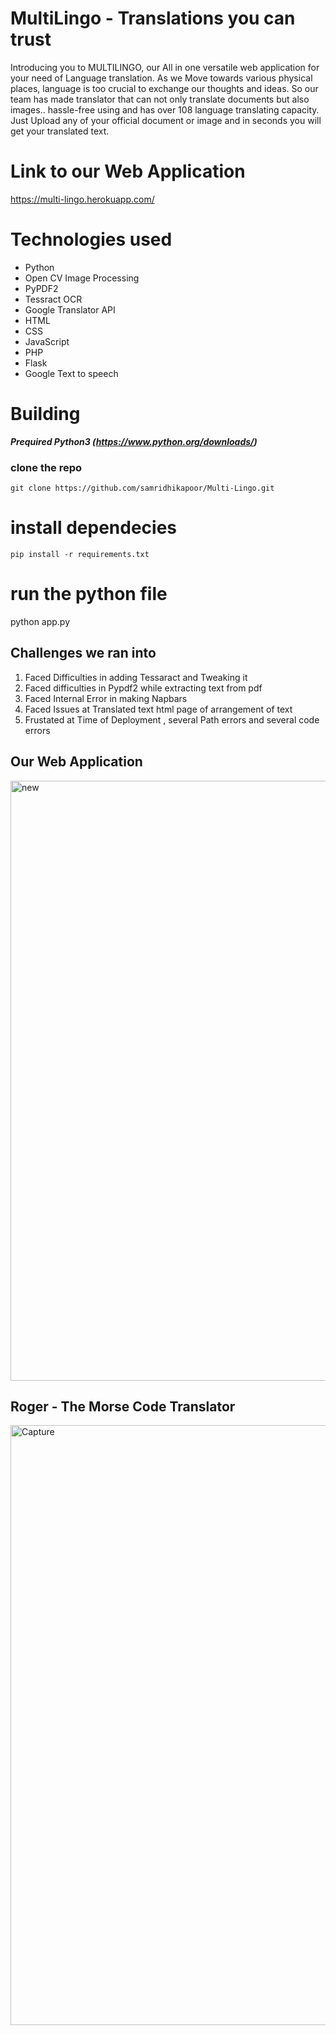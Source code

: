 # MultiLingo - Translations you can trust

Introducing you to MULTILINGO, our All in one versatile web application for  your need of Language translation. As we Move towards various physical places, language is too crucial to exchange our thoughts and ideas. So our team has made translator that can not only translate documents but also images.. hassle-free using and has over 108 language translating capacity. Just Upload any of your official document or image and in seconds you will get your translated text.

# Link to our Web Application
https://multi-lingo.herokuapp.com/

# Technologies used

- Python
- Open CV Image Processing
- PyPDF2
- Tessract OCR
- Google Translator API
- HTML
- CSS
- JavaScript
- PHP
- Flask
- Google Text to speech

# Building

**_Prequired Python3 (https://www.python.org/downloads/)_**


### clone the repo

```
git clone https://github.com/samridhikapoor/Multi-Lingo.git
```
# install dependecies
```
pip install -r requirements.txt
```
# run the python file
python app.py

## Challenges we ran into
1) Faced Difficulties in  adding Tessaract and Tweaking it 
2)  Faced difficulties in Pypdf2 while extracting text from pdf
3) Faced Internal Error in making Napbars
4) Faced Issues at Translated text html page of arrangement of  text
5) Frustated at Time of Deployment , several Path errors and several code errors

## Our Web Application

<img width="960" alt="new" src="https://user-images.githubusercontent.com/83203229/148665178-a938d5d6-81f4-4964-9424-e6d81bdf92ef.PNG">


## Roger - The Morse Code Translator

<img width="960" alt="Capture" src="https://user-images.githubusercontent.com/83203229/148665233-b1a5ba6e-c788-42ef-9c2e-07e3e66e6d89.PNG">
